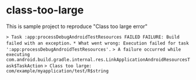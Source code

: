 # class-too-large

This is sample project to reproduce "Class too large error"

`> Task :app:processDebugAndroidTestResources FAILED
FAILURE: Build failed with an exception.`
`* What went wrong:
Execution failed for task ':app:processDebugAndroidTestResources'.`
`> A failure occurred while executing com.android.build.gradle.internal.res.LinkApplicationAndroidResourcesTask$TaskAction`
`> Class too large: com/example/myapplication/test/R$string`

